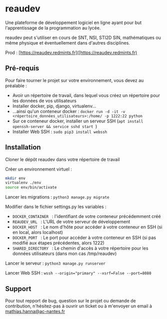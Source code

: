 # reaudev

Une plateforme de développement logiciel en ligne ayant pour but l'apprentissage de la programmation au lycée.

reaudev peut s'utiliser en cours de SNT, NSI, STI2D SIN, mathématiques ou même physique et éventuellement dans d'autres disciplines.

Prod : [https://reaudev.redmints.fr]([https://reaudev.redmints.fr)

## Pré-requis

Pour faire tourner le projet sur votre environnement, vous devez au préalable :

- Avoir un répertoire de travail, dans lequel vous créez un répertoire pour les données de vos utilisateurs
- Installer docker, pip, django, virtualenv...
- ...ainsi qu'un conteneur docker : ```docker run -d -it -v <répertoire_données_utilisateurs>:/home/ -p 1222:22 python ```
- Sur ce conteneur docker, installer un serveur SSH (```apt install openssh-server && service sshd start ```)
- Installer Web SSH : ```sudo pip3 install webssh ```

## Installation

Cloner le dépôt reaudev dans votre répertoire de travail

Créer un environnement virtuel :

```bash
mkdir env
virtualenv ./env
source env/bin/activate
```

Lancer les migrations : ```python3 manage.py migrate ```

Modifier dans le fichier settings.py les variables :

- ```DOCKER_CONTAINER ``` : l'identifiant de votre conteneur précédemment créé
- ```REAUDEV_URL ``` : L'URL de votre serveur de développement
- ```DOCKER_HOST ``` : Le nom d'hôte pour accéder à votre conteneur en SSH (si en local, alors localhost)
- ```DOCKER_PORT ``` : Le port pour accéder à votre conteneur en SSH (si pas modifié aux étapes précédentes, alors 1222)
- ```SHARED_DIRECTORY ``` : Le chemin d'accès à votre répertoire pour les données utilisateurs (dans mon cas /tmp/reaudev)

Lancer le serveur : ```python3 manage.py runserver ```

Lancer Web SSH : ```wssh --origin="primary" --xsrf=False --port=8080 ```

## Support

Pour tout repport de bug, question sur le projet ou demande de contribution, n'hésitez-pas à ouvrir un ticket ou à m'envoyer un email à mathias.hanna@ac-nantes.fr
